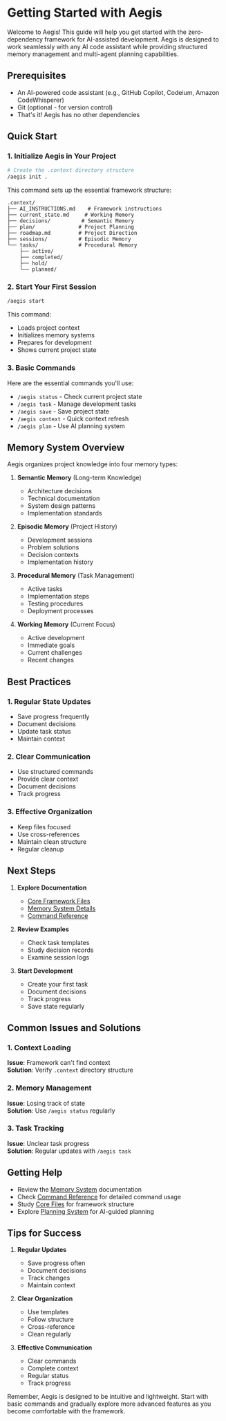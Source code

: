 # Getting Started with Aegis

Welcome to Aegis! This guide will help you get started with the zero-dependency framework for AI-assisted development. Aegis is designed to work seamlessly with any AI code assistant while providing structured memory management and multi-agent planning capabilities.

## Prerequisites

- An AI-powered code assistant (e.g., GitHub Copilot, Codeium, Amazon CodeWhisperer)
- Git (optional - for version control)
- That's it! Aegis has no other dependencies

## Quick Start

### 1. Initialize Aegis in Your Project

```bash
# Create the .context directory structure
/aegis init .
```

This command sets up the essential framework structure:
```
.context/
├── AI_INSTRUCTIONS.md    # Framework instructions
├── current_state.md     # Working Memory
├── decisions/          # Semantic Memory
├── plan/              # Project Planning
├── roadmap.md         # Project Direction
├── sessions/          # Episodic Memory
└── tasks/             # Procedural Memory
    ├── active/
    ├── completed/
    ├── hold/
    └── planned/
```

### 2. Start Your First Session

```bash
/aegis start
```

This command:
- Loads project context
- Initializes memory systems
- Prepares for development
- Shows current project state

### 3. Basic Commands

Here are the essential commands you'll use:

- `/aegis status` - Check current project state
- `/aegis task` - Manage development tasks
- `/aegis save` - Save project state
- `/aegis context` - Quick context refresh
- `/aegis plan` - Use AI planning system

## Memory System Overview

Aegis organizes project knowledge into four memory types:

1. **Semantic Memory** (Long-term Knowledge)
   - Architecture decisions
   - Technical documentation
   - System design patterns
   - Implementation standards

2. **Episodic Memory** (Project History)
   - Development sessions
   - Problem solutions
   - Decision contexts
   - Implementation history

3. **Procedural Memory** (Task Management)
   - Active tasks
   - Implementation steps
   - Testing procedures
   - Deployment processes

4. **Working Memory** (Current Focus)
   - Active development
   - Immediate goals
   - Current challenges
   - Recent changes

## Best Practices

### 1. Regular State Updates
- Save progress frequently
- Document decisions
- Update task status
- Maintain context

### 2. Clear Communication
- Use structured commands
- Provide clear context
- Document decisions
- Track progress

### 3. Effective Organization
- Keep files focused
- Use cross-references
- Maintain clean structure
- Regular cleanup

## Next Steps

1. **Explore Documentation**
   - [Core Framework Files](./core_files.md)
   - [Memory System Details](./memory_system.md)
   - [Command Reference](./commands/aegis_start.md)

2. **Review Examples**
   - Check task templates
   - Study decision records
   - Examine session logs

3. **Start Development**
   - Create your first task
   - Document decisions
   - Track progress
   - Save state regularly

## Common Issues and Solutions

### 1. Context Loading
**Issue**: Framework can't find context  
**Solution**: Verify `.context` directory structure

### 2. Memory Management
**Issue**: Losing track of state  
**Solution**: Use `/aegis status` regularly

### 3. Task Tracking
**Issue**: Unclear task progress  
**Solution**: Regular updates with `/aegis task`

## Getting Help

- Review the [Memory System](./memory_system.md) documentation
- Check [Command Reference](./commands/) for detailed command usage
- Study [Core Files](./core_files.md) for framework structure
- Explore [Planning System](./planning/overview.md) for AI-guided planning

## Tips for Success

1. **Regular Updates**
   - Save progress often
   - Document decisions
   - Track changes
   - Maintain context

2. **Clear Organization**
   - Use templates
   - Follow structure
   - Cross-reference
   - Clean regularly

3. **Effective Communication**
   - Clear commands
   - Complete context
   - Regular status
   - Track progress

Remember, Aegis is designed to be intuitive and lightweight. Start with basic commands and gradually explore more advanced features as you become comfortable with the framework.
